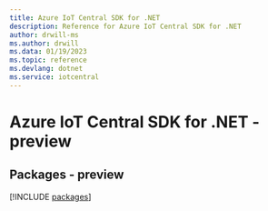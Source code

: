 ```yaml
---
title: Azure IoT Central SDK for .NET
description: Reference for Azure IoT Central SDK for .NET
author: drwill-ms
ms.author: drwill
ms.data: 01/19/2023
ms.topic: reference
ms.devlang: dotnet
ms.service: iotcentral
---
```

# Azure IoT Central SDK for .NET - preview
## Packages - preview
[!INCLUDE [packages](iot-central-index.md)]